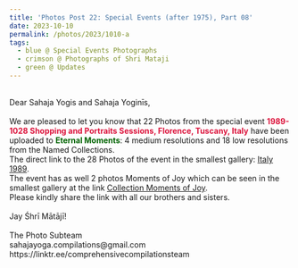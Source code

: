 ```yaml
---
title: 'Photos Post 22: Special Events (after 1975), Part 08'
date: 2023-10-10
permalink: /photos/2023/1010-a
tags:
  - blue @ Special Events Photographs
  - crimson @ Photographs of Shri Mataji
  - green @ Updates
---
```


<p>
<br>
Dear Sahaja Yogis and Sahaja Yoginīs,<br>
<br>
We are pleased to let you know that 22 Photos from the special event <font color="Crimson"><b>1989-1028 Shopping and Portraits Sessions, Florence, Tuscany, Italy</b></font> have been uploaded to <font color="DarkGreen"><b>Eternal Moments</b></font>: 4 medium resolutions and 18 low resolutions from the Named Collections.<br>
The direct link to the 28 Photos of the event in the smallest gallery: <a href="https://eternalmoments.smugmug.com/Countries/Italy/1989"> Italy 1989</a>.<br> 
The event has as well 2 photos Moments of Joy which can be seen in the smallest gallery at the link <a href="https://eternalmoments.smugmug.com/Collections/Herbert-Reininger-Collection/Moments-of-Joy"> Collection Moments of Joy</a>.<br> 
Please kindly share the link with all our brothers and sisters.<br>

<br>
Jay Śhrī Mātājī!<br>
<br>
The Photo Subteam<br>
sahajayoga.compilations@gmail.com<br>
https://linktr.ee/comprehensivecompilationsteam
</p>